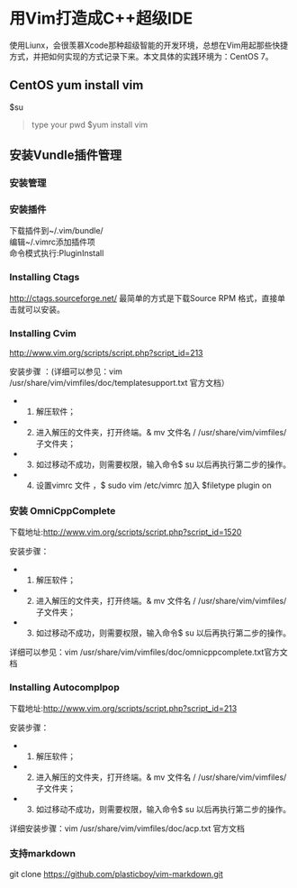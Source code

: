 # 用Vim打造成C++超级IDE
  使用Liunx，会很羡慕Xcode那种超级智能的开发环境，总想在Vim用起那些快捷方式，并把如何实现的方式记录下来。本文具体的实践环境为：CentOS 7。
## CentOS yum install vim
$su
>type your pwd
$yum install vim 

## 安装Vundle插件管理
### 安装管理
### 安装插件
下载插件到~/.vim/bundle/<br>
编辑~/.vimrc添加插件项<br>
命令模式执行:PluginInstall<br>

### Installing Ctags
http://ctags.sourceforge.net/
最简单的方式是下载Source RPM 格式，直接单击就可以安装。

### Installing Cvim
http://www.vim.org/scripts/script.php?script_id=213

安装步骤 ：(详细可以参见：vim /usr/share/vim/vimfiles/doc/templatesupport.txt 官方文档）
+ 1. 解压软件；
+ 2. 进入解压的文件夹，打开终端。& mv 文件名 / /usr/share/vim/vimfiles/子文件夹；
+ 3. 如过移动不成功，则需要权限，输入命令$ su 以后再执行第二步的操作。
+ 4. 设置vimrc 文件 ，$ sudo vim /etc/vimrc 加入 $filetype plugin on

### 安装 OmniCppComplete
下载地址:http://www.vim.org/scripts/script.php?script_id=1520

安装步骤：
+ 1. 解压软件；
+ 2. 进入解压的文件夹，打开终端。& mv 文件名 / /usr/share/vim/vimfiles/子文件夹；
+ 3. 如过移动不成功，则需要权限，输入命令$ su 以后再执行第二步的操作。

详细可以参见：vim /usr/share/vim/vimfiles/doc/omnicppcomplete.txt官方文档

### Installing Autocomplpop
下载地址:http://www.vim.org/scripts/script.php?script_id=213

安装步骤：
+ 1. 解压软件；
+ 2. 进入解压的文件夹，打开终端。& mv 文件名 / /usr/share/vim/vimfiles/ 子文件夹；
+ 3. 如过移动不成功，则需要权限，输入命令$ su 以后再执行第二步的操作。

详细安装步骤：vim  /usr/share/vim/vimfiles/doc/acp.txt 官方文档

### 支持markdown
git clone https://github.com/plasticboy/vim-markdown.git

